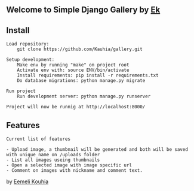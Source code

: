 ## Welcome to Simple Django Gallery by [Ek](https://github.com/Kauhia/)


## Install

```
Load repository:
	git clone https://github.com/Kauhia/gallery.git

Setup development:
	Make env by running "make" on project root
	Activate env with: source ENV/bin/activate
	Install requirements: pip install -r requirements.txt
	Do database migrations: python manage.py migrate

Run project
	Run development server: python manage.py runserver

Project will now be runnig at http://localhost:8000/
```

## Features

```
Current list of features

- Upload image, a thumbnail will be generated and both will be saved with unique name on /uploads folder
- List all images useing thumbnails
- Open a selected image with image specific url
- Comment on images with nickname and comment text.
```

by [Eemeli Kouhia](https://github.com/Kauhia/)